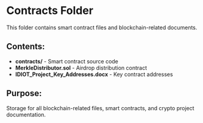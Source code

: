 # Contracts Folder

This folder contains smart contract files and blockchain-related documents.

## Contents:
- **contracts/** - Smart contract source code
- **MerkleDistributor.sol** - Airdrop distribution contract
- **IDIOT_Project_Key_Addresses.docx** - Key contract addresses

## Purpose:
Storage for all blockchain-related files, smart contracts, and crypto project documentation.
